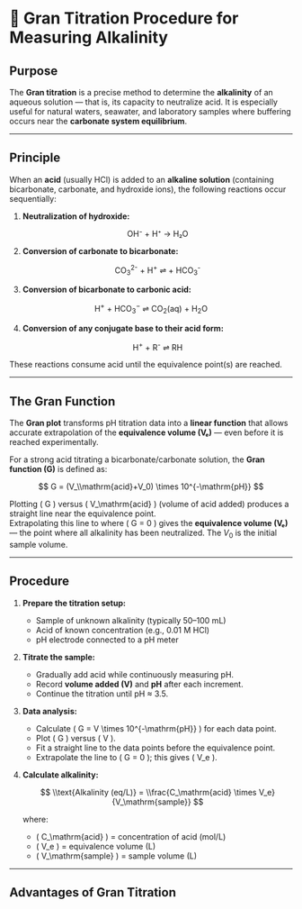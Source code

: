 <script src="https://polyfill.io/v3/polyfill.min.js?features=es6"></script>
<script id="MathJax-script" async
  src="https://cdn.jsdelivr.net/npm/mathjax@3/es5/tex-mml-chtml.js"></script>

# 🧪 Gran Titration Procedure for Measuring Alkalinity

## **Purpose**
The **Gran titration** is a precise method to determine the **alkalinity** of an aqueous solution — that is, its capacity to neutralize acid. It is especially useful for natural waters, seawater, and laboratory samples where buffering occurs near the **carbonate system equilibrium**.

---

## **Principle**

When an **acid** (usually HCl) is added to an **alkaline solution** (containing bicarbonate, carbonate, and hydroxide ions), the following reactions occur sequentially:

1. **Neutralization of hydroxide:**
   
   <p align="center">OH⁻ + H⁺ → H₂O</p>


2. **Conversion of carbonate to bicarbonate:**

   
   <p align="center">CO<sub>3</sub><sup>2-</sup> + H<sup>+</sup>  ⇌  + HCO<sub>3</sub><sup>-</sup></p>


3. **Conversion of bicarbonate to carbonic acid:**

  <p align="center">  H<sup>+</sup> + HCO<sub>3</sub><sup>−</sup> ⇌ CO<sub>2</sub>(aq) + H<sub>2</sub>O</p>

4. **Conversion of any conjugate base to their acid form:**

   <p align="center">  H<sup>+</sup> + R<sup>-</sup> ⇌ RH</p>

These reactions consume acid until the equivalence point(s) are reached.

---

## **The Gran Function**

The **Gran plot** transforms pH titration data into a **linear function** that allows accurate extrapolation of the **equivalence volume (Vₑ)** — even before it is reached experimentally.

For a strong acid titrating a bicarbonate/carbonate solution, the **Gran function (G)** is defined as:

$$
G = (V_\\mathrm{acid}+V_0) \times 10^{-\mathrm{pH}}
$$

Plotting \( G \) versus \( V_\mathrm{acid} \) (volume of acid added) produces a straight line near the equivalence point.  
Extrapolating this line to where \( G = 0 \) gives the **equivalence volume (Vₑ)** — the point where all alkalinity has been neutralized.
The $V_0$ is the initial sample volume.

---

## **Procedure**

1. **Prepare the titration setup:**
   - Sample of unknown alkalinity (typically 50–100 mL)
   - Acid of known concentration (e.g., 0.01 M HCl)
   - pH electrode connected to a pH meter

2. **Titrate the sample:**
   - Gradually add acid while continuously measuring pH.
   - Record **volume added (V)** and **pH** after each increment.
   - Continue the titration until pH ≈ 3.5.

3. **Data analysis:**
   - Calculate \( G = V \times 10^{-\mathrm{pH}} \) for each data point.
   - Plot \( G \) versus \( V \).
   - Fit a straight line to the data points before the equivalence point.
   - Extrapolate the line to \( G = 0 \); this gives \( V_e \).

4. **Calculate alkalinity:**

   $$
   \\text{Alkalinity (eq/L)} = \\frac{C_\mathrm{acid} \times V_e}{V_\mathrm{sample}}
   $$

   where:
   - \( C_\mathrm{acid} \) = concentration of acid (mol/L)  
   - \( V_e \) = equivalence volume (L)  
   - \( V_\mathrm{sample} \) = sample volume (L)

---

## **Advantages of Gran Titration**

